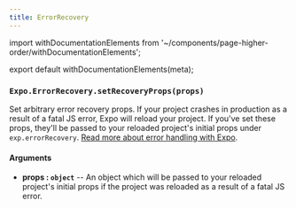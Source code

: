 ```yaml
---
title: ErrorRecovery
---
```


import withDocumentationElements from '~/components/page-higher-order/withDocumentationElements';

export default withDocumentationElements(meta);

### `Expo.ErrorRecovery.setRecoveryProps(props)`

Set arbitrary error recovery props. If your project crashes in production as a result of a fatal JS error, Expo will reload your project. If you've set these props, they'll be passed to your reloaded project's initial props under `exp.errorRecovery`. [Read more about error handling with Expo](../../guides/errors/).

#### Arguments

-   **props : `object`** -- An object which will be passed to your reloaded project's initial props if the project was reloaded as a result of a fatal JS error.
